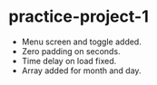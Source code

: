 # practice-project-1

- Menu screen and toggle added.
- Zero padding on seconds.
- Time delay on load fixed.
- Array added for month and day.
